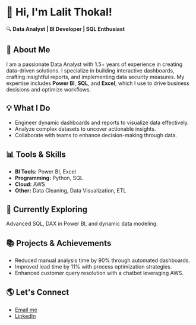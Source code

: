 # 👋 Hi, I'm Lalit Thokal!  
🔍 **Data Analyst | BI Developer | SQL Enthusiast**  

## 🚀 About Me  
I am a passionate Data Analyst with 1.5+ years of experience in creating data-driven solutions. I specialize in building interactive dashboards, crafting insightful reports, and implementing data security measures. My expertise includes **Power BI**, **SQL**, and **Excel**, which I use to drive business decisions and optimize workflows.  

## 💡 What I Do  
- Engineer dynamic dashboards and reports to visualize data effectively.  
- Analyze complex datasets to uncover actionable insights.  
- Collaborate with teams to enhance decision-making through data.  

## 📊 Tools & Skills  
- **BI Tools:** Power BI, Excel  
- **Programming:** Python, SQL  
- **Cloud:** AWS  
- **Other:** Data Cleaning, Data Visualization, ETL  

## 🌱 Currently Exploring  
Advanced SQL, DAX in Power BI, and dynamic data modeling.  

## 📚 Projects & Achievements  
- Reduced manual analysis time by 90% through automated dashboards.  
- Improved lead time by 11% with process optimization strategies.  
- Enhanced customer query resolution with a chatbot leveraging AWS.  

## 🌎 Let's Connect  
- [Email me](mailto:lalitthokal@gmail.com)  
- [LinkedIn](https://www.linkedin.com/in/lalit-thokal)  
